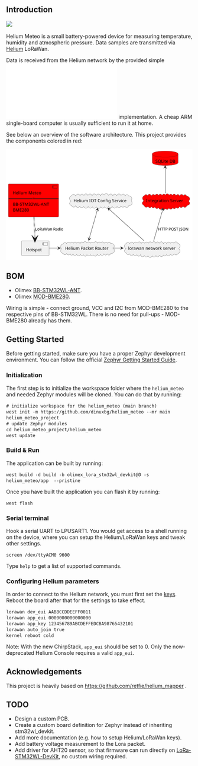 ## Introduction

![](images/helium-meteo-breadboard.png)

Helium Meteo is a small battery-powered device for measuring temperature, humidity and atmospheric pressure. Data samples are transmitted via [Helium](https://www.helium.com/) LoRaWan.

Data is received from the Helium network by the provided simple ![integration server](integration/README.md) implementation. A cheap ARM single-board computer is usually sufficient to run it at home.

See below an overview of the software architecture. This project provides the components colored in red:

![](images/software-arch.png)

## BOM

 - Olimex [BB-STM32WL-ANT](https://www.olimex.com/Products/IoT/LoRa/BB-STM32WL/).
 - Olimex [MOD-BME280](https://www.olimex.com/Products/Modules/Sensors/MOD-BME280/open-source-hardware).

Wiring is simple - connect ground, VCC and I2C from MOD-BME280 to the respective pins of BB-STM32WL. There is no need for pull-ups - MOD-BME280 already has them.

## Getting Started

Before getting started, make sure you have a proper Zephyr development
environment. You can follow the official
[Zephyr Getting Started Guide](https://docs.zephyrproject.org/latest/getting_started/index.html).

### Initialization

The first step is to initialize the workspace folder where the
`helium_meteo` and needed Zephyr modules will be cloned. You can do
that by running:

```shell
# initialize workspace for the helium_meteo (main branch)
west init -m https://github.com/dinuxbg/helium_meteo --mr main helium_meteo_project
# update Zephyr modules
cd helium_meteo_project/helium_meteo
west update
```

### Build & Run

The application can be built by running:

```shell
west build -d build -b olimex_lora_stm32wl_devkit@D -s helium_meteo/app  --pristine
```

Once you have built the application you can flash it by running:

```shell
west flash
```

### Serial terminal

Hook a serial UART to LPUSART1. You would get access to a shell running on the device, where you can setup the Helium/LoRaWan keys and tweak other settings.

```shell
screen /dev/ttyACM0 9600
```

Type `help` to get a list of supported commands.

### Configuring Helium parameters
In order to connect to the Helium network, you must first set the [keys](https://docs.helium.com/console/adding-devices/). Reboot the board after that for the settings to take effect.
```
lorawan dev_eui AABBCCDDEEFF0011
lorawan app_eui 0000000000000000
lorawan app_key 123456789ABCDEFFEDCBA98765432101
lorawan auto_join true
kernel reboot cold
```

Note: With the new ChirpStack, `app_eui` should be set to 0. Only the now-deprecated Helium Console requires a valid `app_eui`.

## Acknowledgements

This project is heavily based on https://github.com/retfie/helium_mapper .

## TODO
 - Design a custom PCB.
 - Create a custom board definition for Zephyr instead of inheriting stm32wl_devkit.
 - Add more documentation (e.g. how to setup Helium/LoRaWan keys).
 - Add battery voltage measurement to the Lora packet.
 - Add driver for AHT20 sensor, so that firmware can run directly on [LoRa-STM32WL-DevKit](https://www.olimex.com/Products/IoT/LoRa/LoRa-STM32WL-DevKit/open-source-hardware), no custom wiring required.
